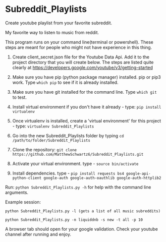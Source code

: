 # Subreddit_Playlists
Create youtube playlist from your favorite subreddit.


My favorite way to listen to music from reddit. 

This program runs on your command line(terminal or powershell). These steps are meant for people who might not have experience in this thing.

1. Create client_secret.json file for the Youtube Data Api. Add it to the project directory that you will create below.
The steps are listed quite clearly at https://developers.google.com/youtube/v3/getting-started

2. Make sure you have pip (python package manager) installed. pip or pip3 work. Type `which pip` to see if it is already installed. 

3. Make sure you have git installed for the command line.  Type `which git` to test.

4. Install virtual environment if you don't have it already - type: `pip install virtualenv`

5. Once virtualenv is installed, create a 'virtual environment' for this project - type: `virtualenv Subreddit_Playlists`

6. Go into the new Subreddit_Playlists folder by typing `cd /path/to/folder/Subreddit_Playlists`

7. Clone the repository: `git clone https://github.com/MatthewSchwartz6/Subreddit_Playlists.git`

8. Activate your virtual environment. type - `source bin/activate`

9. Install dependencies. type - `pip install requests bs4 google-api-python-client google-auth google-auth-oauthlib google-auth-httplib2`


Run: `python Subreddit_Playlists.py -h` for help with the command line arguments.

Example session:

`python Subreddit_Playlists.py -l (gets a list of all music subreddits)`

`python Subreddit_Playlists.py -n liquiddnb -s new -t all -p 10`

A browser tab should open for your google validation.
Check your youtube channel after running and enjoy.
